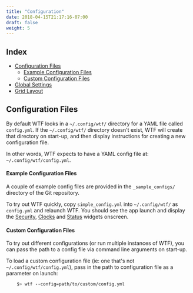 ```yaml
---
title: "Configuration"
date: 2018-04-15T21:17:16-07:00
draft: false
weight: 5
---
```


## Index

* [Configuration Files](#configuration-files)
  * [Example Configuration Files](#example-configuration-files)
  * [Custom Configuration Files](#custom-configuration-files)
* [Global Settings](/configuration/global_settings)
* [Grid Layout](/configuration/grid_layout)

## Configuration Files

By default WTF looks in a `~/.config/wtf/` directory for a YAML file called
`config.yml`. If the `~/.config/wtf/` directory doesn't exist, WTF will create that directory
on start-up, and then display instructions for creating a new
configuration file.

In other words, WTF expects to have a YAML config file at: `~/.config/wtf/config.yml`.

#### Example Configuration Files

A couple of example config files are provided in the `_sample_configs/`
directory of the Git repository.

To try out WTF quickly, copy
`simple_config.yml` into `~/.config/wtf/` as `config.yml` and relaunch WTF. You
should see the app launch and display the <a href="/modules/security/">Security</a>,
<a href="/posts/modules/clocks/">Clocks</a> and <a href="/modules/status/">Status</a> widgets onscreen.

#### Custom Configuration Files

To try out different configurations (or run multiple instances of WTF),
you can pass the path to a config file via command line arguments on
start-up.

To load a custom configuration file (ie: one that's not
`~/.config/wtf/config.yml`), pass in the path to configuration file as a
parameter on launch:

```bash
    $> wtf --config=path/to/custom/config.yml
```